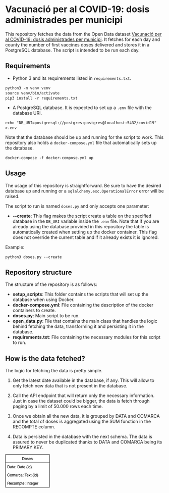 # Vacunació per al COVID-19: dosis administrades per municipi

This repository fetches the data from the Open Data dataset [Vacunació per al COVID-19: dosis administrades per municipi](https://analisi.transparenciacatalunya.cat/Salut/Vacunaci-per-al-COVID-19-dosis-administrades-per-m/irki-p3c7).
It fetches for each day and county the number of first vaccines doses delivered and stores it in a PostgreSQL database.
The script is intended to be run each day.


## Requirements

- Python 3 and its requirements listed in `requirements.txt`.
```
python3 -m venv venv
source venv/bin/activate
pip3 install -r requirements.txt
```
- A PostgreSQL database. It is expected to set up a `.env` file with the database URI.
```
echo "DB_URI=postgresql://postgres:postgres@localhost:5432/covid19" >.env
```

Note that the database should be up and running for the script to work. This repository 
also holds a `docker-compose.yml` file that automatically sets up the database.
```
docker-compose -f docker-compose.yml up
```

## Usage

The usage of this repository is straightforward. Be sure to have the desired database up and running or a 
`sqlalchemy.exc.OperationalError` error will be raised.

The script to run is named `doses.py` and only accepts one parameter:
- __--create__: This flag makes the script create a table on the specified 
    database in the `DB_URI` variable inside the `.env` file. Note that if you are already using the database provided 
    in this repository the table is automatically created when setting up the docker container. This flag does 
    not override the current table and if it already exists it is ignored.
    

Example:

```
python3 doses.py --create
```


## Repository structure

The structure of the repository is as follows:

- __setup_scripts__: This folder contains the scripts that will set up the database when using Docker.
- __docker-compose.yml__: File containing the description of the docker containers to create.
- __doses.py__: Main script to be run.
- __open_data.py__: File that contains the main class that handles the logic behind fetching the data, 
    transforming it and persisting it in the database.
- __requirements.txt__: File containing the necessary modules for this script to run.


## How is the data fetched?

The logic for fetching the data is pretty simple.

1. Get the latest date available in the database, if any. This will allow to only fetch new data that is not present in
    the database.

2. Call the API endpoint that will return only the necessary information. Just in case the dataset could be bigger,
 the data is fetch through paging by a limit of 50.000 rows each time.

3. Once we obtain all the new data, it is grouped by DATA and COMARCA and the total of doses is aggregated using the SUM function in the RECOMPTE column.

4. Data is persisted in the database with the next schema. The data is assured to never be duplicated thanks to DATA and COMARCA being its PRIMARY KEY.


![Database schema](img/schema.png)